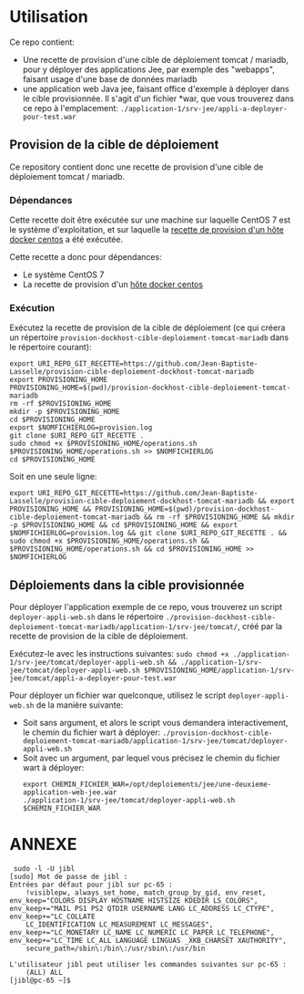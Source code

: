 # Utilisation

Ce repo contient:
* Une recette de provision d'une cible de déploiement tomcat / mariadb, pour y déployer des applications Jee, par exemple des "webapps", faisant usage d'une base de données mariadb
* une application web Java jee, faisant office d'exemple à déployer dans le cible provisionnée. Il s'agit d'un fichier *war, que vous trouverez dans ce repo à l'emplacement:
`./application-1/srv-jee/appli-a-deployer-pour-test.war` 

## Provision de la cible de déploiement

Ce repository contient donc une recette de provision d'une cible de déploiement tomcat / mariadb.

### Dépendances 

Cette recette doit être exécutée sur une machine sur laquelle CentOS 7 est le système d'exploitation, et sur laquelle 
la [recette de provision d'un hôte docker centos](https://github.com/Jean-Baptiste-Lasselle/provision-hote-docker-sur-centos) a été exécutée. 

Cette recette a donc pour dépendances:

* Le système CentOS 7
* La recette de provision d'un [hôte docker centos](https://github.com/Jean-Baptiste-Lasselle/provision-hote-docker-sur-centos)


### Exécution
Exécutez la recette de provision de la cible de déploiement (ce qui créera un répertoire `provision-dockhost-cible-deploiement-tomcat-mariadb` dans le répertoire courant):

```
export URI_REPO_GIT_RECETTE=https://github.com/Jean-Baptiste-Lasselle/provision-cible-deploiement-dockhost-tomcat-mariadb
export PROVISIONING_HOME
PROVISIONING_HOME=$(pwd)/provision-dockhost-cible-deploiement-tomcat-mariadb
rm -rf $PROVISIONING_HOME
mkdir -p $PROVISIONING_HOME
cd $PROVISIONING_HOME
export $NOMFICHIERLOG=provision.log
git clone $URI_REPO_GIT_RECETTE . 
sudo chmod +x $PROVISIONING_HOME/operations.sh
$PROVISIONING_HOME/operations.sh >> $NOMFICHIERLOG
cd $PROVISIONING_HOME
```

Soit en une seule ligne:
 
`export URI_REPO_GIT_RECETTE=https://github.com/Jean-Baptiste-Lasselle/provision-cible-deploiement-dockhost-tomcat-mariadb && export PROVISIONING_HOME && PROVISIONING_HOME=$(pwd)/provision-dockhost-cible-deploiement-tomcat-mariadb && rm -rf $PROVISIONING_HOME && mkdir -p $PROVISIONING_HOME && cd $PROVISIONING_HOME && export $NOMFICHIERLOG=provision.log && git clone $URI_REPO_GIT_RECETTE . && sudo chmod +x $PROVISIONING_HOME/operations.sh && $PROVISIONING_HOME/operations.sh && cd $PROVISIONING_HOME >> $NOMFICHIERLOG`


## Déploiements dans la cible provisionnée


Pour déployer l'application exemple de ce repo, vous trouverez un script `deployer-appli-web.sh` dans le 
répertoire `./provision-dockhost-cible-deploiement-tomcat-mariadb/application-1/srv-jee/tomcat/`, créé par 
la recette de provision de la cible de déploiement.

Exécutez-le avec les instructions suivantes:
`sudo chmod +x ./application-1/srv-jee/tomcat/deployer-appli-web.sh && ./application-1/srv-jee/tomcat/deployer-appli-web.sh $PROVISIONING_HOME/application-1/srv-jee/tomcat/appli-a-deployer-pour-test.war`


Pour déployer un fichier war quelconque, utilisez le script `deployer-appli-web.sh` de la manière suivante:

* Soit sans argument, et alors le script vous demandera interactivement, le chemin du fichier wart à déployer:
  `./provision-dockhost-cible-deploiement-tomcat-mariadb/application-1/srv-jee/tomcat/deployer-appli-web.sh`
* Soit avec un argument, par lequel vous précisez le chemin du fichier wart à déployer:
  ```
  export CHEMIN_FICHIER_WAR=/opt/deploiements/jee/une-deuxieme-application-web-jee.war
  ./application-1/srv-jee/tomcat/deployer-appli-web.sh $CHEMIN_FICHIER_WAR
  ```



# ANNEXE

```
 sudo -l -U jibl
[sudo] Mot de passe de jibl : 
Entrées par défaut pour jibl sur pc-65 :
    !visiblepw, always_set_home, match_group_by_gid, env_reset, env_keep="COLORS DISPLAY HOSTNAME HISTSIZE KDEDIR LS_COLORS", env_keep+="MAIL PS1 PS2 QTDIR USERNAME LANG LC_ADDRESS LC_CTYPE", env_keep+="LC_COLLATE
    LC_IDENTIFICATION LC_MEASUREMENT LC_MESSAGES", env_keep+="LC_MONETARY LC_NAME LC_NUMERIC LC_PAPER LC_TELEPHONE", env_keep+="LC_TIME LC_ALL LANGUAGE LINGUAS _XKB_CHARSET XAUTHORITY",
    secure_path=/sbin\:/bin\:/usr/sbin\:/usr/bin

L'utilisateur jibl peut utiliser les commandes suivantes sur pc-65 :
    (ALL) ALL
[jibl@pc-65 ~]$

```